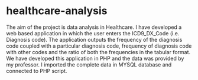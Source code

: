# healthcare-analysis
The aim of the project is data analysis in Healthcare. I have developed a web based application in which the user enters the ICD9_DX_Code (i.e. Diagnosis code). The application outputs the frequency of the diagnosis code coupled with a particular diagnosis code, frequency of diagnosis code with other codes and the ratio of both the frequencies in the tabular format. We have developed this application in PHP and the data was provided by my professor. I imported the complete data in MYSQL database and connected to PHP script.
